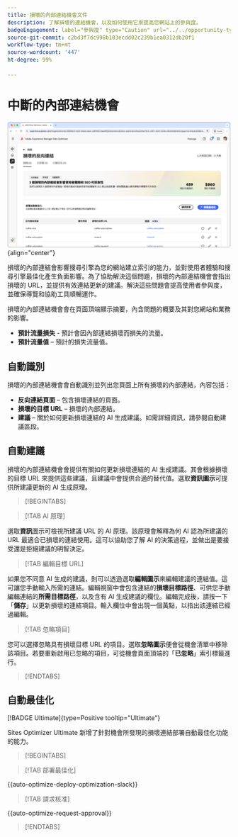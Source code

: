 ```yaml
---
title: 損壞的內部連結機會文件
description: 了解損壞的連結機會，以及如何使用它來提高您網站上的參與度。
badgeEngagement: label="參與度" type="Caution" url="../../opportunity-types/engagement.md" tooltip="參與度"
source-git-commit: c2bd3f7dc998b103ecdd02c239b1ea0312db20f1
workflow-type: tm+mt
source-wordcount: '447'
ht-degree: 99%

---
```



# 中斷的內部連結機會

![損壞的內部連結機會](./assets/broken-internal-links/hero.png){align="center"}

損壞的內部連結會影響搜尋引擎為您的網站建立索引的能力，並對使用者體驗和搜尋引擎最佳化產生負面影響。為了協助解決這個問題，損壞的內部連結機會會指出損壞的 URL，並提供有效連結更新的建議。解決這些問題會提高使用者參與度，並確保導覽和協助工具順暢運作。

損壞的內部連結機會會在頁面頂端顯示摘要，內含問題的概要及其對您網站和業務的影響。

* **預計流量損失** - 預計會因內部連結損壞而損失的流量。
* **預計流量值** – 預計的損失流量值。

## 自動識別

<!---![Auto-identify broken internal links](./assets/missing-or-invalid-metadata/auto-identify.png){align="center"}-->

損壞的內部連結機會會自動識別並列出您頁面上所有損壞的內部連結，內容包括：

* **反向連結頁面** – 包含損壞連結的頁面。
* **損壞的目標 URL** – 損壞的內部連結。
* **建議** – 關於如何更新損壞連結的 AI 生成建議。如需詳細資訊，請參閱自動建議區段。

## 自動建議

<!--![Auto-suggest broken internal links](./assets/broken-internal-links/auto-suggest.png){align="center"}-->

損壞的內部連結機會會提供有關如何更新損壞連結的 AI 生成建議。其會根據損壞的目標 URL 來提供這些建議，且建議中會提供合適的替代值。選取&#x200B;**資訊圖示**&#x200B;可提供所建議更新的 AI 生成原理。


>[!BEGINTABS]

>[!TAB AI 原理]

<!--[AI rationale of broken internal links](./assets/broken-internal-links/auto-suggest-ai-rationale.png) -->

選取&#x200B;**資訊**&#x200B;圖示可檢視所建議 URL 的 AI 原理。該原理會解釋為何 AI 認為所建議的 URL 最適合已損壞的連結使用。這可以協助您了解 AI 的決策過程，並做出是要接受還是拒絕建議的明智決定。

>[!TAB 編輯目標 URL]

<!--![Edit suggested URL of broken internal links](./assets/broken-internal-links/edit-target-url.png){align="center"}-->

如果您不同意 AI 生成的建議，則可以透過選取&#x200B;**編輯圖示**&#x200B;來編輯建議的連結值。這可讓您手動輸入所需的連結。編輯視窗中會包含連結的&#x200B;**損壞目標路徑**、可供您手動編輯連結的&#x200B;**所需目標路徑**，以及含有 AI 生成建議的欄位。編輯完成後，請按一下「**儲存**」以更新損壞的連結項目。輸入欄位中會出現一個黃點，以指出該連結已經過編輯。

>[!TAB 忽略項目]

<!--![Ignore broken links](./assets/broken-internal-links/ignore.png){align="center"}-->

您可以選擇忽略具有損壞目標 URL 的項目。選取&#x200B;**忽略圖示**&#x200B;便會從機會清單中移除該項目。若要重新啟用已忽略的項目，可從機會頁面頂端的「**已忽略**」索引標籤進行。

>[!ENDTABS]


## 自動最佳化

[!BADGE Ultimate]{type=Positive tooltip="Ultimate"}

<!---![Auto-optimize suggested invalid or missing metadata](./assets/broken-internal-links/auto-optimize.png){align="center"}-->

Sites Optimizer Ultimate 新增了針對機會所發現的損壞連結部署自動最佳化功能的能力。<!--- TBD-need more in-depth and opportunity specific information here. What does the auto-optimization do?-->


>[!BEGINTABS]

>[!TAB 部署最佳化]

{{auto-optimize-deploy-optimization-slack}}

>[!TAB 請求核准]

{{auto-optimize-request-approval}}

>[!ENDTABS]

